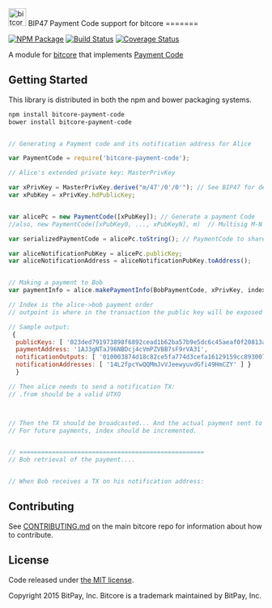 <img src="http://bitcore.io/css/images/module-payment-protocol.png" alt="bitcore payment protocol" height="35">
BIP47 Payment Code support for bitcore
=======

[![NPM Package](https://img.shields.io/npm/v/bitcore-payment-code.svg?style=flat-square)](https://www.npmjs.org/package/bitcore-payment-code)
[![Build Status](https://img.shields.io/travis/bitpay/bitcore-payment-code.svg?branch=master&style=flat-square)](https://travis-ci.org/bitpay/bitcore-payment-code)
[![Coverage Status](https://img.shields.io/coveralls/bitpay/bitcore-payment-code.svg?style=flat-square)](https://coveralls.io/r/bitpay/bitcore-payment-code)

A module for [bitcore](https://github.com/bitpay/bitcore) that implements [Payment Code](https://github.com/bitcoin/bips/blob/master/bip-0047.mediawiki)

## Getting Started

This library is distributed in both the npm and bower packaging systems.

```sh
npm install bitcore-payment-code
bower install bitcore-payment-code
```



```javascript

// Generating a Payment code and its notification address for Alice

var PaymentCode = require('bitcore-payment-code');

// Alice's extended private key: MasterPrivKey

var xPrivKey = MasterPrivKey.derive("m/47'/0'/0'"); // See BIP47 for details
var xPubKey = xPrivKey.hdPublicKey;


var alicePc = new PaymentCode([xPubKey]); // Generate a payment Code
//also, new PaymentCode([xPubKey0, ..., xPubKeyN], m)  // Multisig M-N

var serializedPaymentCode = alicePc.toString(); // PaymentCode to share

var aliceNotificationPubKey = alicePc.publicKey;  
var aliceNotificationAddress = aliceNotificationPubKey.toAddress();


// Making a payment to Bob
var paymentInfo = alice.makePaymentInfo(BobPaymentCode, xPrivKey, index, outpoint);

// Index is the alice->bob payment order
// outpoint is where in the transaction the public key will be exposed

// Sample output:
 { 
  publicKeys: [ '023ded791973898f6892cead1b62ba57b9e5dc6c45aeaf0f20813acec96540cec1' ],
  paymentAddress: '1AJ3gNTaJ96NBDcj4cVmPZVBB7sF9rVA31',
  notificationOutputs: [ '010003874d18c82ce5fa774d3cefa16129159cc893007015e5791c0e1d1edba8d4fec48654656a77d16a1c25aaf61423c56973f71d526aab8a10fcc6cb65f3f21c403d00000000000000000000000000' ],
  notificationAddresses: [ '14L2fpcYwQQMmJvVJeewyuvdGfi49HmCZY' ] }
  }

// Then alice needs to send a notification TX:
// .from should be a valid UTXO



// Then the TX should be broadcasted... And the actual payment sent to `paymentInfo.paymentAddress`
// For future payments, index should be incremented.


// ===================================================
// Bob retrieval of the payment....


// When Bob receives a TX on his notification address:

```

## Contributing

See [CONTRIBUTING.md](https://github.com/bitpay/bitcore/blob/master/CONTRIBUTING.md) on the main bitcore repo for information about how to contribute.

## License

Code released under [the MIT license](https://github.com/bitpay/bitcore/blob/master/LICENSE).

Copyright 2015 BitPay, Inc. Bitcore is a trademark maintained by BitPay, Inc.
